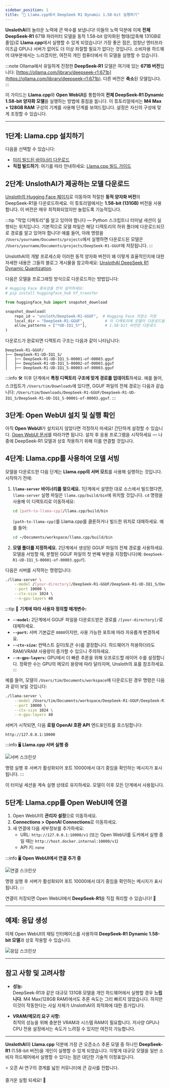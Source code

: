 ```yaml
---
sidebar_position: 1
title: "🐋 Llama.cpp에서 DeepSeek R1 Dynamic 1.58-bit 실행하기"
---
```


**UnslothAI**의 놀라운 노력에 큰 박수를 보냅니다! 이들의 노력 덕분에 이제 **전체 DeepSeek-R1** 671B 파라미터 모델을 동적 1.58-bit 양자화된 형태(압축해 131GB로 줄임)로 **Llama.cpp**에서 실행할 수 있게 되었습니다! 가장 좋은 점은, 엄청난 엔터프라이즈급 GPU나 서버가 없어도 더 이상 좌절할 필요가 없다는 것입니다. 소비자용 하드웨어 대부분에서는 느리겠지만, 여전히 개인 컴퓨터에서 이 모델을 실행할 수 있습니다.

:::note
Ollama에서 유일하게 진정한 **DeepSeek-R1** 모델은 여기에 있는 **671B 버전**입니다: [https://ollama.com/library/deepseek-r1:671b](https://ollama.com/library/deepseek-r1:671b). 다른 버전은 **축소**된 모델입니다.
:::

이 가이드는 **Llama.cpp**와 **Open WebUI**를 통합하여 **전체 DeepSeek-R1 Dynamic 1.58-bit 양자화 모델**을 실행하는 방법에 중점을 둡니다. 이 튜토리얼에서는 **M4 Max + 128GB RAM** 구성의 기계를 사용해 단계를 보여드립니다. 설정은 자신의 구성에 맞게 조정할 수 있습니다.

---

## 1단계: Llama.cpp 설치하기

다음을 선택할 수 있습니다:
- [미리 빌드된 바이너리 다운로드](https://github.com/ggerganov/llama.cpp/releases)
- **직접 빌드하기**: 여기를 따라 안내하세요: [Llama.cpp 빌드 가이드](https://github.com/ggerganov/llama.cpp/blob/master/docs/build.md)

## 2단계: UnslothAI가 제공하는 모델 다운로드

[Unsloth의 Hugging Face 페이지](https://huggingface.co/unsloth/DeepSeek-R1-GGUF)로 이동하여 적절한 **동적 양자화 버전**의 DeepSeek-R1을 다운로드하세요. 이 튜토리얼에서는 **1.58-bit (131GB)** 버전을 사용합니다. 이 버전은 매우 최적화되었지만 놀랍도록 기능적입니다.


:::tip
"작업 디렉토리"를 알고 있어야 합니다 — Python 스크립트나 터미널 세션이 실행되는 위치입니다. 기본적으로 모델 파일은 해당 디렉토리의 하위 폴더에 다운로드되므로 경로를 알고 있어야 합니다! 예를 들어, 아래 명령을 `/Users/yourname/Documents/projects`에서 실행하면 다운로드된 모델은 `/Users/yourname/Documents/projects/DeepSeek-R1-GGUF`에 저장됩니다.
:::

UnslothAI의 개발 프로세스와 이러한 동적 양자화 버전이 왜 이렇게 효율적인지에 대한 자세한 내용은 그들의 블로그 게시물을 참고하세요: [UnslothAI DeepSeek R1 Dynamic Quantization](https://unsloth.ai/blog/deepseekr1-dynamic).

다음은 모델을 프로그래밍 방식으로 다운로드하는 방법입니다:
```python
# Hugging Face 종속성을 먼저 설치하세요:
# pip install huggingface_hub hf_transfer

from huggingface_hub import snapshot_download

snapshot_download(
    repo_id = "unsloth/DeepSeek-R1-GGUF",  # Hugging Face 저장소 지정
    local_dir = "DeepSeek-R1-GGUF",         # 이 디렉토리에 모델이 다운로드됨
    allow_patterns = ["*UD-IQ1_S*"],        # 1.58-bit 버전만 다운로드
)
```

다운로드가 완료되면 디렉토리 구조는 다음과 같이 나타납니다:
```
DeepSeek-R1-GGUF/
├── DeepSeek-R1-UD-IQ1_S/
│   ├── DeepSeek-R1-UD-IQ1_S-00001-of-00003.gguf
│   ├── DeepSeek-R1-UD-IQ1_S-00002-of-00003.gguf
│   ├── DeepSeek-R1-UD-IQ1_S-00003-of-00003.gguf
```

:::info
🛠️ 이후 단계에서 **특정 디렉토리 구조에 맞게 경로를 업데이트**하세요. 예를 들어, 스크립트가 `/Users/tim/Downloads`에 있다면, GGUF 파일의 전체 경로는 다음과 같습니다: 
`/Users/tim/Downloads/DeepSeek-R1-GGUF/DeepSeek-R1-UD-IQ1_S/DeepSeek-R1-UD-IQ1_S-00001-of-00003.gguf`.
:::

## 3단계: Open WebUI 설치 및 실행 확인

아직 **Open WebUI**가 설치되지 않았다면 걱정하지 마세요! 간단하게 설정할 수 있습니다. [Open WebUI 문서](https://docs.openwebui.com/)를 따라가면 됩니다. 설치 후 응용 프로그램을 시작하세요 — 나중에 DeepSeek-R1 모델과 상호 작용하기 위해 이를 연결할 것입니다.


## 4단계: Llama.cpp를 사용하여 모델 서빙

모델을 다운로드한 다음 단계는 **Llama.cpp의 서버 모드**를 사용해 실행하는 것입니다. 시작하기 전에:

1. **`llama-server` 바이너리를 찾으세요.**
   1단계에서 설명한 대로 소스에서 빌드했다면, `llama-server` 실행 파일은 `llama.cpp/build/bin`에 위치할 것입니다. `cd` 명령을 사용해 이 디렉토리로 이동하세요:
   ```bash
   cd [path-to-llama-cpp]/llama.cpp/build/bin
   ```

   `[path-to-llama-cpp]`를 Llama.cpp를 클론하거나 빌드한 위치로 대체하세요. 예를 들어:
   ```bash
   cd ~/Documents/workspace/llama.cpp/build/bin
   ```

2. **모델 폴더를 지정하세요.**
   2단계에서 생성된 GGUF 파일의 전체 경로를 사용하세요. 모델을 서빙할 때, 분할된 GGUF 파일의 첫 번째 부분을 지정합니다(예: `DeepSeek-R1-UD-IQ1_S-00001-of-00003.gguf`).

다음은 서버를 시작하는 명령입니다:
```bash
./llama-server \
    --model /[your-directory]/DeepSeek-R1-GGUF/DeepSeek-R1-UD-IQ1_S/DeepSeek-R1-UD-IQ1_S-00001-of-00003.gguf \
    --port 10000 \
    --ctx-size 1024 \
    --n-gpu-layers 40
```


:::tip
🔑 **기계에 따라 사용자 정의할 매개변수:**  

- **`--model`:** 2단계에서 GGUF 파일을 다운로드받은 경로를 `/[your-directory]/`로 대체하세요.  
- **`--port`:** 서버 기본값은 `8080`이지만, 사용 가능한 포트에 따라 자유롭게 변경하세요.  
- **`--ctx-size`:** 컨텍스트 길이(토큰 수)를 결정합니다. 하드웨어가 허용하더라도 RAM/VRAM 사용량이 증가할 수 있으니 주의하세요.  
- **`--n-gpu-layers`:** GPU에서 더 빠른 추론을 위해 오프로드할 레이어 수를 설정합니다. 정확한 수는 GPU의 메모리 용량에 따라 달라지며, Unsloth의 표를 참조하세요.
:::

예를 들어, 모델이 `/Users/tim/Documents/workspace`에 다운로드된 경우 명령은 다음과 같이 보일 것입니다:  
```bash
./llama-server \
    --model /Users/tim/Documents/workspace/DeepSeek-R1-GGUF/DeepSeek-R1-UD-IQ1_S/DeepSeek-R1-UD-IQ1_S-00001-of-00003.gguf \
    --port 10000 \
    --ctx-size 1024 \
    --n-gpu-layers 40
```

서버가 시작되면, 다음 **로컬 OpenAI 호환 API** 엔드포인트를 호스팅합니다:  
```
http://127.0.0.1:10000
```

:::info
🖥️ **Llama.cpp 서버 실행 중**  

![서버 스크린샷](/images/tutorials/deepseek/serve.png)  

명령 실행 후 서버가 활성화되어 포트 10000에서 대기 중임을 확인하는 메시지가 표시됩니다.
:::

이 터미널 세션을 계속 실행 상태로 유지하세요. 모델이 이후 모든 단계에서 사용됩니다.

## 5단계: Llama.cpp를 Open WebUI에 연결  

1. Open WebUI의 **관리자 설정**으로 이동하세요.  
2. **Connections > OpenAI Connections**로 이동하세요.  
3. 새 연결에 다음 세부정보를 추가하세요:  
   - URL: `http://127.0.0.1:10000/v1` (또는 Open WebUI를 도커에서 실행 중일 때는 `http://host.docker.internal:10000/v1`)
   - API 키: `none`

:::info
🖥️ **Open WebUI에서 연결 추가 중**  

![연결 스크린샷](/images/tutorials/deepseek/connection.png)  

명령 실행 후 서버가 활성화되어 포트 10000에서 대기 중임을 확인하는 메시지가 표시됩니다.
:::

연결이 저장되면 Open WebUI에서 **DeepSeek-R1**을 직접 쿼리할 수 있습니다! 🎉  

---

## 예제: 응답 생성  

이제 Open WebUI의 채팅 인터페이스를 사용하여 **DeepSeek-R1 Dynamic 1.58-bit 모델**과 상호 작용할 수 있습니다.  

![응답 스크린샷](/images/tutorials/deepseek/response.png)  

---

## 참고 사항 및 고려사항  

- **성능:**  
  DeepSeek-R1과 같은 대규모 131GB 모델을 개인 하드웨어에서 실행할 경우 **느립니다**. M4 Max(128GB RAM)에서도 추론 속도는 그리 빠르지 않았습니다. 하지만 이것이 작동한다는 사실 자체가 UnslothAI의 최적화에 대한 증거입니다.  

- **VRAM/메모리 요구 사항:**  
  최적의 성능을 위해 충분한 VRAM과 시스템 RAM이 필요합니다. 저사양 GPU나 CPU 전용 설정에서는 속도가 느려질 수 있지만 여전히 가능합니다.  

---

**UnslothAI**와 **Llama.cpp** 덕분에 가장 큰 오픈소스 추론 모델 중 하나인 **DeepSeek-R1** (1.58-bit 버전)을 개인이 실행할 수 있게 되었습니다. 이렇게 대규모 모델을 일반 소비자 하드웨어에서 실행할 수 있다는 점은 대단한 기술적 이정표입니다.  

⭐ 오픈 AI 연구의 경계를 넓힌 커뮤니티에 큰 감사를 전합니다.  

즐거운 실험 되세요! 🚀  
